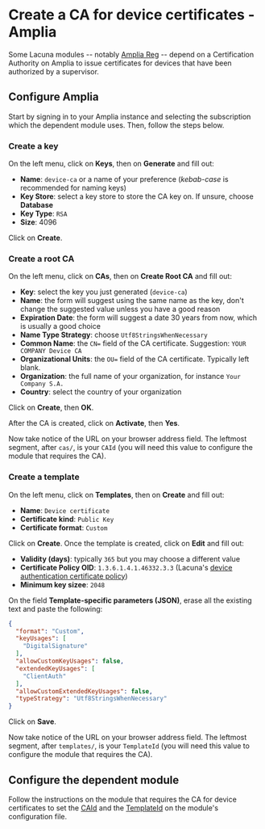 ﻿# Create a CA for device certificates - Amplia

Some Lacuna modules -- notably [Amplia Reg](../../amplia-reg/index.md) -- depend on a Certification Authority on Amplia to issue certificates
for devices that have been authorized by a supervisor.

## Configure Amplia

Start by signing in to your Amplia instance and selecting the subscription which the dependent module uses. Then, follow the steps
below.

### Create a key

On the left menu, click on **Keys**, then on **Generate** and fill out:

* **Name**: `device-ca` or a name of your preference (*kebab-case* is recommended for naming keys)
* **Key Store**: select a key store to store the CA key on. If unsure, choose **Database**
* **Key Type**: `RSA`
* **Size**: 4096

Click on **Create**.

### Create a root CA

On the left menu, click on **CAs**, then on **Create Root CA** and fill out:

* **Key**: select the key you just generated (`device-ca`)
* **Name**: the form will suggest using the same name as the key, don't change the suggested value unless you have a good reason
* **Expiration Date**: the form will suggest a date 30 years from now, which is usually a good choice
* **Name Type Strategy**: choose `Utf8StringsWhenNecessary`
* **Common Name**: the `CN=` field of the CA certificate. Suggestion: `YOUR COMPANY Device CA`
* **Organizational Units**: the `OU=` field of the CA certificate. Typically left blank.
* **Organization**: the full name of your organization, for instance `Your Company S.A.`
* **Country**: select the country of your organization

Click on **Create**, then **OK**.

After the CA is created, click on **Activate**, then **Yes**.

<a name="ca-id" />

Now take notice of the URL on your browser address field. The leftmost segment, after `cas/`, is your `CAId` (you
will need this value to configure the module that requires the CA).

### Create a template

On the left menu, click on **Templates**, then on **Create** and fill out:

* **Name**: `Device certificate`
* **Certificate kind**: `Public Key`
* **Certificate format**: `Custom`

Click on **Create**. Once the template is created, click on **Edit** and fill out:

* **Validity (days)**: typically `365` but you may choose a different value
* **Certificate Policy OID**: `1.3.6.1.4.1.46332.3.3` (Lacuna's [device authentication certificate policy](../asn1.md#certificate-policies))
* **Minimum key sizee**: `2048`

On the field **Template-specific parameters (JSON)**, erase all the existing text and paste the following:

```json
{
  "format": "Custom",
  "keyUsages": [
    "DigitalSignature"
  ],
  "allowCustomKeyUsages": false,
  "extendedKeyUsages": [
    "ClientAuth"
  ],
  "allowCustomExtendedKeyUsages": false,
  "typeStrategy": "Utf8StringsWhenNecessary"
}
```

Click on **Save**.

<a name="template-id" />

Now take notice of the URL on your browser address field. The leftmost segment, after `templates/`, is your `TemplateId` (you
will need this value to configure the module that requires the CA).

## Configure the dependent module

Follow the instructions on the module that requires the CA for device certificates to set the
[CAId](#ca-id) and the [TemplateId](#template-id) on the module's configuration file.
